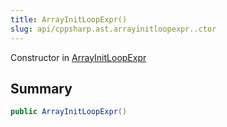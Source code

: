 ```yaml
---
title: ArrayInitLoopExpr()
slug: api/cppsharp.ast.arrayinitloopexpr..ctor
---
```

Constructor in [ArrayInitLoopExpr](/api/cppsharp/ast/arrayinitloopexpr)

## Summary



```csharp
public ArrayInitLoopExpr()
```

